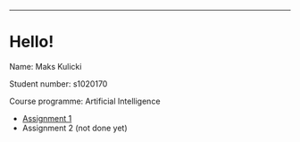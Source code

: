---
# Hello!

Name: Maks Kulicki

Student number: s1020170

Course programme: Artificial Intelligence

- [Assignment 1](https://github.com/rubigdata/bigdata-blog-2021-maxkulicki/blob/master/docs/blogpost1.md)
- Assignment 2 (not done yet)
